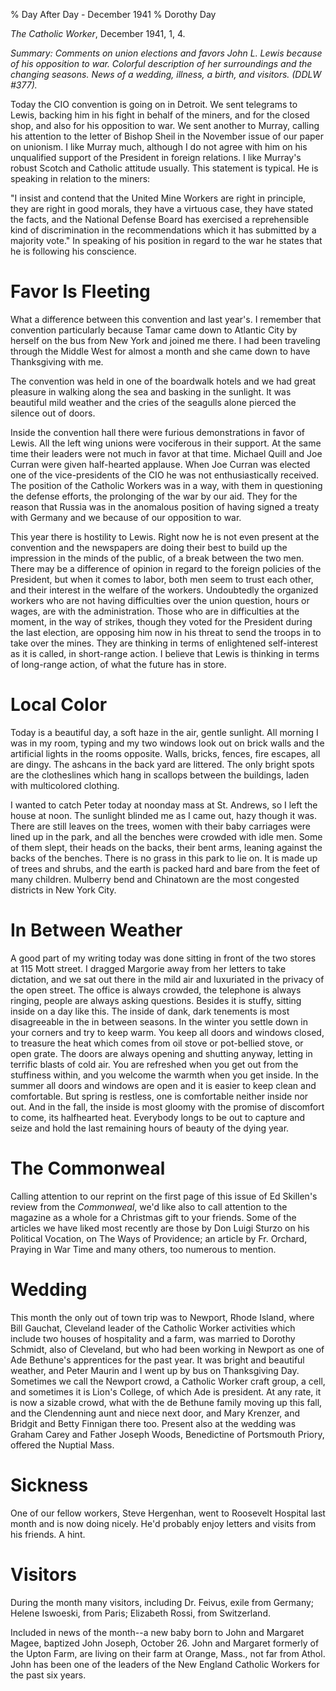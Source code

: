 % Day After Day - December 1941
% Dorothy Day

*The Catholic Worker*, December 1941, 1, 4.

*Summary: Comments on union elections and favors John L. Lewis because
of his opposition to war. Colorful description of her surroundings and
the changing seasons. News of a wedding, illness, a birth, and visitors.
(DDLW \#377).*

Today the CIO convention is going on in Detroit. We sent telegrams to
Lewis, backing him in his fight in behalf of the miners, and for the
closed shop, and also for his opposition to war. We sent another to
Murray, calling his attention to the letter of Bishop Sheil in the
November issue of our paper on unionism. I like Murray much, although I
do not agree with him on his unqualified support of the President in
foreign relations. I like Murray's robust Scotch and Catholic attitude
usually. This statement is typical. He is speaking in relation to the
miners:

"I insist and contend that the United Mine Workers are right in
principle, they are right in good morals, they have a virtuous case,
they have stated the facts, and the National Defense Board has exercised
a reprehensible kind of discrimination in the recommendations which it
has submitted by a majority vote." In speaking of his position in regard
to the war he states that he is following his conscience.

Favor Is Fleeting
===

What a difference between this convention and last year's. I remember
that convention particularly because Tamar came down to Atlantic City by
herself on the bus from New York and joined me there. I had been
traveling through the Middle West for almost a month and she came down
to have Thanksgiving with me.

The convention was held in one of the boardwalk hotels and we had great
pleasure in walking along the sea and basking in the sunlight. It was
beautiful mild weather and the cries of the seagulls alone pierced the
silence out of doors.

Inside the convention hall there were furious demonstrations in favor of
Lewis. All the left wing unions were vociferous in their support. At the
same time their leaders were not much in favor at that time. Michael
Quill and Joe Curran were given half-hearted applause. When Joe Curran
was elected one of the vice-presidents of the CIO he was not
enthusiastically received. The position of the Catholic Workers was in a
way, with them in questioning the defense efforts, the prolonging of the
war by our aid. They for the reason that Russia was in the anomalous
position of having signed a treaty with Germany and we because of our
opposition to war.

This year there is hostility to Lewis. Right now he is not even present
at the convention and the newspapers are doing their best to build up
the impression in the minds of the public, of a break between the two
men. There may be a difference of opinion in regard to the foreign
policies of the President, but when it comes to labor, both men seem to
trust each other, and their interest in the welfare of the workers.
Undoubtedly the organized workers who are not having difficulties over
the union question, hours or wages, are with the administration. Those
who are in difficulties at the moment, in the way of strikes, though
they voted for the President during the last election, are opposing him
now in his threat to send the troops in to take over the mines. They are
thinking in terms of enlightened self-interest as it is called, in
short-range action. I believe that Lewis is thinking in terms of
long-range action, of what the future has in store.

Local Color
===
Today is a beautiful day, a soft haze in the air, gentle sunlight. All
morning I was in my room, typing and my two windows look out on brick
walls and the artificial lights in the rooms opposite. Walls, bricks,
fences, fire escapes, all are dingy. The ashcans in the back yard are
littered. The only bright spots are the clotheslines which hang in
scallops between the buildings, laden with multicolored clothing.

I wanted to catch Peter today at noonday mass at St. Andrews, so I left
the house at noon. The sunlight blinded me as I came out, hazy though it
was. There are still leaves on the trees, women with their baby
carriages were lined up in the park, and all the benches were crowded
with idle men. Some of them slept, their heads on the backs, their bent
arms, leaning against the backs of the benches. There is no grass in
this park to lie on. It is made up of trees and shrubs, and the earth is
packed hard and bare from the feet of many children. Mulberry bend and
Chinatown are the most congested districts in New York City.

In Between Weather
===

A good part of my writing today was done sitting in front of the two
stores at 115 Mott street. I dragged Margorie away from her letters to
take dictation, and we sat out there in the mild air and luxuriated in
the privacy of the open street. The office is always crowded, the
telephone is always ringing, people are always asking questions. Besides
it is stuffy, sitting inside on a day like this. The inside of dank,
dark tenements is most disagreeable in the in between seasons. In the
winter you settle down in your corners and try to keep warm. You keep
all doors and windows closed, to treasure the heat which comes from oil
stove or pot-bellied stove, or open grate. The doors are always opening
and shutting anyway, letting in terrific blasts of cold air. You are
refreshed when you get out from the stuffiness within, and you welcome
the warmth when you get inside. In the summer all doors and windows are
open and it is easier to keep clean and comfortable. But spring is
restless, one is comfortable neither inside nor out. And in the fall,
the inside is most gloomy with the promise of discomfort to come, its
halfhearted heat. Everybody longs to be out to capture and seize and
hold the last remaining hours of beauty of the dying year.

The Commonweal
===

Calling attention to our reprint on the first page of this issue of Ed
Skillen's review from the *Commonweal*, we'd like also to call attention
to the magazine as a whole for a Christmas gift to your friends. Some of
the articles we have liked most recently are those by Don Luigi Sturzo
on his Political Vocation, on The Ways of Providence; an article by Fr.
Orchard, Praying in War Time and many others, too numerous to mention.

Wedding
===

This month the only out of town trip was to Newport, Rhode Island, where
Bill Gauchat, Cleveland leader of the Catholic Worker activities which
include two houses of hospitality and a farm, was married to Dorothy
Schmidt, also of Cleveland, but who had been working in Newport as one
of Ade Bethune's apprentices for the past year. It was bright and
beautiful weather, and Peter Maurin and I went up by bus on Thanksgiving
Day. Sometimes we call the Newport crowd, a Catholic Worker craft group,
a cell, and sometimes it is Lion's College, of which Ade is president.
At any rate, it is now a sizable crowd, what with the de Bethune family
moving up this fall, and the Clendenning aunt and niece next door, and
Mary Krenzer, and Bridgit and Betty Finnigan there too. Present also at
the wedding was Graham Carey and Father Joseph Woods, Benedictine of
Portsmouth Priory, offered the Nuptial Mass.

Sickness
===

One of our fellow workers, Steve Hergenhan, went to Roosevelt Hospital
last month and is now doing nicely. He'd probably enjoy letters and
visits from his friends. A hint.

Visitors
===

During the month many visitors, including Dr. Feivus, exile from
Germany; Helene Iswoeski, from Paris; Elizabeth Rossi, from Switzerland.

Included in news of the month--a new baby born to John and Margaret
Magee, baptized John Joseph, October 26. John and Margaret formerly of
the Upton Farm, are living on their farm at Orange, Mass., not far from
Athol. John has been one of the leaders of the New England Catholic
Workers for the past six years.
